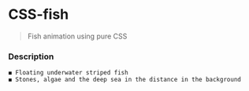 # CSS-fish

> Fish animation using pure CSS

### Description

    ◼️ Floating underwater striped fish 
    ◼️ Stones, algae and the deep sea in the distance in the background
